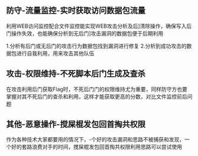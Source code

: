 ## 防守-流量监控-实时获取访问数据包流量

利用WEB访问监控配合文件监控能实现WEB攻击分析及后]清除操作，确保写入后门操作失效，也能确保分析到无后门]攻击漏洞的数据包便于后期利用

1.分析有后门或无后门的攻击行为数据包找到漏洞进行修复
2.分析到成功攻击的数据包进行自我利用，用来攻击其他队伍

## 攻击-权限维持-不死脚本后门生成及查杀

在攻击利用后门获取Flag时，不死后门门的权限维持尤为重要，同样防守方也要掌握对其不死后门的查杀和利用，这样才能获取更高的分数，对比文件监控前后问题

## 其他-恶意操作-搅屎棍发包回首掏共权限

作为各种技术大家都要用的情况下，-个好的攻击漏洞和思路不被捕获和发现，一个好的套路浪费对手的时间，搅屎棍发包回首掏共权限利用思路可以尝试使用